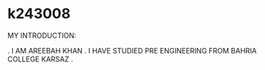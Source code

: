 # k243008

MY INTRODUCTION:

. I AM AREEBAH KHAN
. I HAVE STUDIED PRE ENGINEERING FROM BAHRIA COLLEGE KARSAZ
. 

